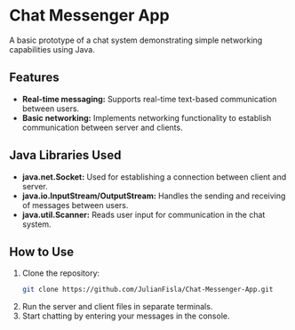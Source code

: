 # Chat Messenger App

A basic prototype of a chat system demonstrating simple networking capabilities using Java.

## Features

- **Real-time messaging:** Supports real-time text-based communication between users.
- **Basic networking:** Implements networking functionality to establish communication between server and clients.

## Java Libraries Used

- **java.net.Socket:** Used for establishing a connection between client and server.
- **java.io.InputStream/OutputStream:** Handles the sending and receiving of messages between users.
- **java.util.Scanner:** Reads user input for communication in the chat system.

## How to Use

1. Clone the repository:
   ```bash
   git clone https://github.com/JulianFisla/Chat-Messenger-App.git
   
2. Run the server and client files in separate terminals.
3. Start chatting by entering your messages in the console.
